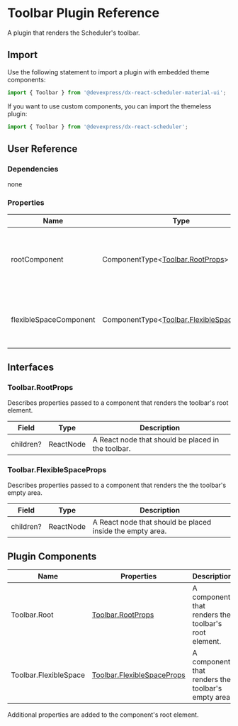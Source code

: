 # Toolbar Plugin Reference

A plugin that renders the Scheduler's toolbar.

## Import

Use the following statement to import a plugin with embedded theme components:

```js
import { Toolbar } from '@devexpress/dx-react-scheduler-material-ui';
```

If you want to use custom components, you can import the themeless plugin:

```js
import { Toolbar } from '@devexpress/dx-react-scheduler';
```

## User Reference

### Dependencies

none

### Properties

Name | Type | Default | Description
-----|------|---------|------------
rootComponent | ComponentType&lt;[Toolbar.RootProps](#toolbarrootprops)&gt; | | A component that renders the toolbar's root element.
flexibleSpaceComponent | ComponentType&lt;[Toolbar.FlexibleSpaceProps](#toolbarflexiblespaceprops)&gt; | | A component that renders the toolbar's empty area.

## Interfaces

### Toolbar.RootProps

Describes properties passed to a component that renders the toolbar's root element.

Field | Type | Description
------|------|------------
children? | ReactNode | A React node that should be placed in the toolbar.

### Toolbar.FlexibleSpaceProps

Describes properties passed to a component that renders the the toolbar's empty area.

Field | Type | Description
------|------|------------
children? | ReactNode | A React node that should be placed inside the empty area.

## Plugin Components

Name | Properties | Description
-----|------------|------------
Toolbar.Root | [Toolbar.RootProps](#toolbarrootprops) | A component that renders the toolbar's root element.
Toolbar.FlexibleSpace | [Toolbar.FlexibleSpaceProps](#toolbarflexiblespaceprops) | A component that renders the toolbar's empty area.

Additional properties are added to the component's root element.
